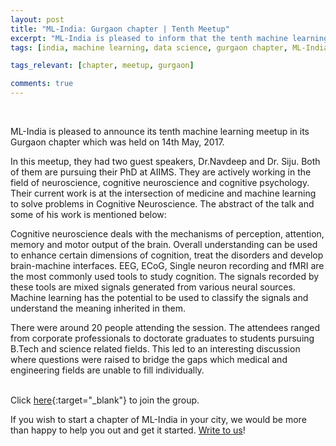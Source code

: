 ```yaml
---
layout: post
title: "ML-India: Gurgaon chapter | Tenth Meetup"
excerpt: "ML-India is pleased to inform that the tenth machine learning meetup in its Gurgaon chapter was held on 14th May 2017. In this meetup, they had two guest speakers, Dr.Navdeep and Dr. Siju, both of them are pursuing their PhD at AIIMS.Their current work is at the intersection of medicine and machine learning to solve problems in Cognitive Neuroscience." 
tags: [india, machine learning, data science, gurgaon chapter, ML-India, meetup]

tags_relevant: [chapter, meetup, gurgaon]

comments: true
---
```

<br>

ML-India is pleased to announce its tenth machine learning meetup in its Gurgaon chapter which was held on 14th May, 2017.

In this meetup, they had two guest speakers, Dr.Navdeep and Dr. Siju. Both of them are pursuing their PhD at AIIMS. They are actively working in the field of neuroscience, cognitive neuroscience and cognitive psychology. Their current work is at the intersection of medicine and machine learning to solve problems in Cognitive Neuroscience. The abstract of the talk and some of his work is mentioned below: 

Cognitive neuroscience deals with the mechanisms of perception, attention, memory and motor output of the brain. Overall understanding can be used to enhance certain dimensions of cognition, treat the disorders and develop brain-machine interfaces. EEG, ECoG, Single neuron recording and fMRI are the most commonly used tools to study cognition. The signals recorded by these tools are mixed signals generated from various neural sources. Machine learning has the potential to be used to classify the signals and understand the meaning inherited in them.

There were around 20 people attending the session. The attendees ranged from corporate professionals to doctorate graduates to students pursuing B.Tech and science related fields. This led to an interesting discussion where questions were raised to bridge the gaps which medical and engineering fields are unable to fill individually.

<br>Click [here](http://www.meetup.com/Machine-Learning-India-Gurgaon/){:target="_blank"} to join the group.

If you wish to start a chapter of ML-India in your city, we would be more than happy to help you out and get it started. <a href="mailto:varun@aspiringminds.com" target="_top">Write to us</a>!
